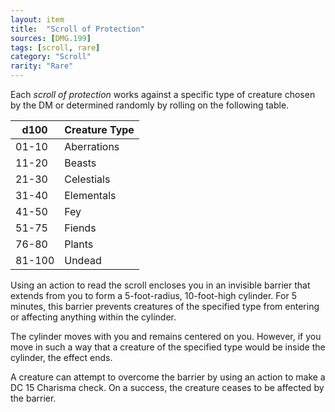 ```yaml
---
layout: item
title:  "Scroll of Protection"
sources: [DMG.199]
tags: [scroll, rare]
category: "Scroll"
rarity: "Rare"
---
```


Each _scroll of protection_ works against a specific type of creature chosen by the DM or determined randomly by rolling on the following table.

d100 | Creature Type
-----|--------------
01-10 | Aberrations
11-20 | Beasts
21-30 | Celestials
31-40 | Elementals
41-50 | Fey
51-75 | Fiends
76-80 | Plants
81-100 | Undead

Using an action to read the scroll encloses you in an invisible barrier that extends from you to form a 5-foot-radius, 10-foot-high cylinder. For 5 minutes, this barrier prevents creatures of the specified type from entering or affecting anything within the cylinder.

The cylinder moves with you and remains centered on you. However, if you move in such a way that a creature of the specified type would be inside the cylinder, the effect ends.

A creature can attempt to overcome the barrier by using an action to make a DC 15 Charisma check. On a success, the creature ceases to be affected by the barrier.
